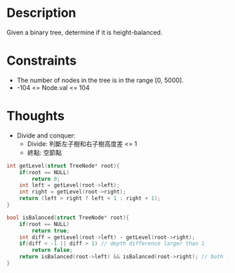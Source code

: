 # Description

Given a binary tree, determine if it is height-balanced.

# Constraints

- The number of nodes in the tree is in the range [0, 5000].
- -104 <= Node.val <= 104

# Thoughts

- Divide and conquer:
	- Divide: 判斷左子樹和右子樹高度差 <= 1
	- 終點: 空節點

```c
int getLevel(struct TreeNode* root){
	if(root == NULL)
		return 0;
	int left = getLevel(root->left);
	int right = getLevel(root->right);
	return (left > right ? left + 1 : right + 1);
}

bool isBalanced(struct TreeNode* root){
	if(root == NULL)
		return true;
	int diff = getLevel(root->left) - getLevel(root->right);
	if(diff < -1 || diff > 1) // depth difference larger than 1
		return false;
	return isBalanced(root->left) && isBalanced(root->right); // both left and right child trees are balanced
}
```